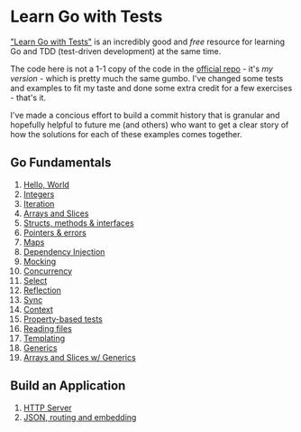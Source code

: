 # Learn Go with Tests

["Learn Go with Tests"](https://quii.gitbook.io/learn-go-with-tests) is an
incredibly good and *free* resource for learning Go and TDD (test-driven
development) at the same time.

The code here is not a 1-1 copy of the code in the [official
repo](https://github.com/quii/learn-go-with-tests) - it's *my version* - which
is pretty much the same gumbo. I've changed some tests and examples to fit my
taste and done some extra credit for a few exercises - that's it.

I've made a concious effort to build a commit history that is granular and
hopefully helpful to future me (and others) who want to get a clear story of
how the solutions for each of these examples comes together.

## Go Fundamentals

1. [Hello, World](./hello-world/)
2. [Integers](./integers/)
3. [Iteration](./iteration/)
4. [Arrays and Slices](./arrays/)
5. [Structs, methods & interfaces](./structs/)
6. [Pointers & errors](./pointers/)
7. [Maps](./maps/)
8. [Dependency Injection](./dependency-injection/)
9. [Mocking](./mocking/)
10. [Concurrency](./concurrency/)
11. [Select](./select/)
12. [Reflection](./reflection/)
13. [Sync](./sync/)
14. [Context](./context/)
15. [Property-based tests](./roman-numerals/)
16. [Reading files](./reading-files/)
17. [Templating](./blogrenderer/)
18. [Generics](./generics/)
19. [Arrays and Slices w/ Generics](./arrays-with-generics/)

## Build an Application

1. [HTTP Server](./http-server/)
2. [JSON, routing and embedding](./json/)
